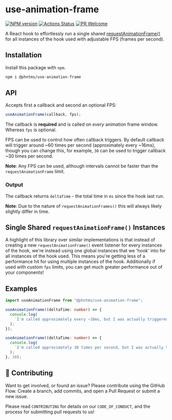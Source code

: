 # use-animation-frame

[![NPM version][npm-image]][npm-url]
[![Actions Status][ci-image]][ci-url]
[![PR Welcome][npm-downloads-image]][npm-downloads-url]

A React hook to effortlessly run a single shared [requestAnimationFrame()](https://developer.mozilla.org/en-US/docs/Web/API/window/requestAnimationFrame) for all instances of the hook used with adjustable FPS (frames per second).

## Installation

Install this package with `npm`.

```bash
npm i @phntms/use-animation-frame
```

## API

Accepts first a callback and second an optional FPS:

```ts
useAnimationFrame(callback, fps);
```

The callback is **required** and is called on _every_ animation frame window. Whereas `fps` is optional.

FPS can be used to control how often callback triggers. By default callback will trigger around ~60 times per second (approximately every ~16ms), though you can change this, for example, `30` can be used to trigger callback ~30 times per second.

**Note**: Any FPS can be used, although intervals cannot be faster than the `requestAnimationFrame` limit.

### Output

The callback returns `deltaTime` - the total time in `ms` since the hook last run.

**Note**: Due to the nature of `requestAnimationFrames()` this will always likely slightly differ in time.

## Single Shared `requestAnimationFrame()` Instances

A highlight of this library over similar implementations is that instead of creating a new `requestAnimationFrame()` event listener for every instances of the hook, we're instead using one global instances that we 'hook' into for all instances of the hook used. This means you're getting less of a performance hit for using multiple instances of the hook. Additionally if used with custom `fps` limits, you can get much greater performance out of your components!

## Examples

```ts
import useAnimationFrame from "@phntms/use-animation-frame";

useAnimationFrame((deltaTime: number) => {
  console.log(
    `I'm called approximately every ~16ms, but I was actually triggered after ${deltaTime}ms.`
  );
});

useAnimationFrame((deltaTime: number) => {
  console.log(
    `I'm called approximately 30 times per second, but I was actually trigger after ${deltaTime}ms.`
  );
}, 30);
```

## 🍰 Contributing

Want to get involved, or found an issue? Please contribute using the GitHub Flow. Create a branch, add commits, and open a Pull Request or submit a new issue.

Please read `CONTRIBUTING` for details on our `CODE_OF_CONDUCT`, and the process for submitting pull requests to us!

[npm-image]: https://img.shields.io/npm/v/@phntms/use-animation-frame.svg?style=flat-square&logo=react
[npm-url]: https://npmjs.org/package/@phntms/use-animation-frame
[npm-downloads-image]: https://img.shields.io/npm/dm/@phntms/use-animation-frame.svg
[npm-downloads-url]: https://npmcharts.com/compare/@phntms/use-animation-frame?minimal=true
[ci-image]: https://github.com/phantomstudios/use-animation-frame/workflows/Test/badge.svg
[ci-url]: https://github.com/phantomstudios/use-animation-frame/actions
